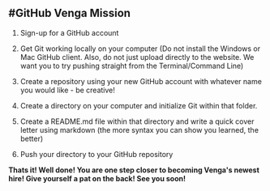 #GitHub Venga Mission
---

1. Sign-up for a GitHub account

2. Get Git working locally on your computer (Do not install the Windows or Mac GitHub client. Also, do not just upload directly to the website. We want you to try pushing straight from the Terminal/Command Line)

3. Create a repository using your new GitHub account with whatever name you would like - be creative!

4. Create a directory on your computer and initialize Git within that folder.

5. Create a README.md file within that directory and write a quick cover letter using markdown (the more syntax you can show you learned, the better)

6. Push your directory to your GitHub repository

**Thats it! Well done! You are one step closer to becoming Venga's newest hire! Give yourself a pat on the back! See you soon!**